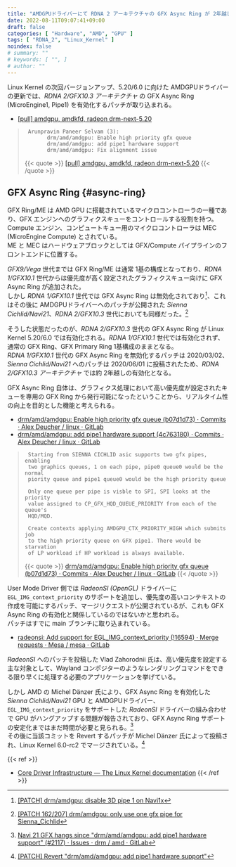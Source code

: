 ```yaml
---
title: "AMDGPUドライバーにて RDNA 2 アーキテクチャの GFX Async Ring が 2年越しに有効化"
date: 2022-08-11T09:07:41+09:00
draft: false
categories: [ "Hardware", "AMD", "GPU" ]
tags: [ "RDNA_2", "Linux_Kernel" ]
noindex: false
# summary: ""
# keywords: [ "", ]
# author: ""
---
```


Linux Kernel の次回バージョンアップ、5.20/6.0 に向けた AMDGPUドライバーの更新では、*RDNA 2/GFX10.3 アーキテクチャ* の GFX Async Ring (MicroEngine1, Pipe1) を有効化するパッチが取り込まれる。  

 * [[pull] amdgpu, amdkfd, radeon drm-next-5.20](https://lists.freedesktop.org/archives/amd-gfx/2022-July/081068.html)

 > 		Arunpravin Paneer Selvam (3):
 > 		      drm/amd/amdgpu: Enable high priority gfx queue
 > 		      drm/amd/amdgpu: add pipe1 hardware support
 > 		      drm/amd/amdgpu: Fix alignment issue
 >
 > {{< quote >}} [[pull] amdgpu, amdkfd, radeon drm-next-5.20](https://lists.freedesktop.org/archives/amd-gfx/2022-July/081068.html) {{< /quote >}}

## GFX Async Ring {#async-ring}
GFX Ring/ME は AMD GPU に搭載されているマイクロコントローラの一種であり、GFX エンジンへのグラフィクスキューをコントロールする役割を持つ。  
Compute エンジン、コンピュートキュー用のマイクロコントローラは MEC (MicroEngine Compute) とされている。  
ME と MEC はハードウェアブロックとしては GFX/Compute パイプラインのフロントエンドに位置する。  

*GFX9/Vega* 世代までは GFX Ring/ME は通常 1基の構成となっており、*RDNA 1/GFX10.1* 世代からは優先度が高く設定されたグラフィクスキュー向けに GFX Async Ring が追加された。  
しかし *RDNA 1/GFX10.1* 世代では GFX Async Ring は無効化されており[^navi1x-pipe1]、これはその後に AMDGPUドライバーへのパッチが公開された *Sienna Cichlid/Navi21*、*RDNA 2/GFX10.3* 世代においても同様だった。[^rdna_2-pipe1]  

そうした状態だったのが、*RDNA 2/GFX10.3* 世代の GFX Async Ring が Linux Kernel 5.20/6.0 では有効化される。*RDNA 1/GFX10.1* 世代では有効化されず、通常の GFX Ring、GFX Primary Ring 1基構成のままとなる。  
*RDNA 1/GFX10.1* 世代の GFX Async Ring を無効化するパッチは 2020/03/02、*Sienna Cichlid/Navi21* へのパッチは 2020/06/01 に投稿されたため、*RDNA 2/GFX10.3 アーキテクチャ* では約 2年越しの有効化となる。  

GFX Async Ring 自体は、グラフィクス処理において高い優先度が設定されたキューを専用の GFX Ring から発行可能になったということから、リアルタイム性の向上を目的とした機能と考えられる。  

 * [drm/amd/amdgpu: Enable high priority gfx queue (b07d1d73) · Commits · Alex Deucher / linux · GitLab](https://gitlab.freedesktop.org/agd5f/linux/-/commit/b07d1d73b09ef40e91ace51a2e167391676a8175)
 * [drm/amd/amdgpu: add pipe1 hardware support (4c763180) · Commits · Alex Deucher / linux · GitLab](https://gitlab.freedesktop.org/agd5f/linux/-/commit/4c7631800e6bf0eced08dd7b4f793fcd972f597d)

 > 		Starting from SIENNA CICHLID asic supports two gfx pipes, enabling
 > 		two graphics queues, 1 on each pipe, pipe0 queue0 would be the normal
 > 		piority queue and pipe1 queue0 would be the high priority queue
 > 		
 > 		Only one queue per pipe is visble to SPI, SPI looks at the priority
 > 		value assigned to CP_GFX_HQD_QUEUE_PRIORITY from each of the queue's
 > 		HQD/MQD.
 > 		
 > 		Create contexts applying AMDGPU_CTX_PRIORITY_HIGH which submits job
 > 		to the high priority queue on GFX pipe1. There would be starvation
 > 		of LP workload if HP workload is always available.
 >
 > {{< quote >}} [drm/amd/amdgpu: Enable high priority gfx queue (b07d1d73) · Commits · Alex Deucher / linux · GitLab](https://gitlab.freedesktop.org/agd5f/linux/-/commit/b07d1d73b09ef40e91ace51a2e167391676a8175) {{< /quote >}}

User Mode Driver 側では *RadeonSI (OpenGL)* ドライバーに `EGL_IMG_context_priority` のサポートを追加し、優先度の高いコンテキストの作成を可能にするパッチ、マージリクエストが公開されているが、これも GFX Async Ring の有効化と関係しているのではないかと思われる。  
パッチはすでに main ブランチに取り込まれている。  

 * [radeonsi: Add support for EGL_IMG_context_priority (!16594) · Merge requests · Mesa / mesa · GitLab](https://gitlab.freedesktop.org/mesa/mesa/-/merge_requests/16594)

*RadeonSI* へのパッチを投稿した Vlad Zahorodnii 氏は、高い優先度を設定する主な対象として、Wayland コンポジターのようなレンダリングコマンドをできる限り早くに処理する必要のアプリケーションを挙げている。  

[^rdna_2-pipe1]: [[PATCH 162/207] drm/amdgpu: only use one gfx pipe for Sienna_Cichlid](https://lists.freedesktop.org/archives/amd-gfx/2020-June/050126.html)
[^navi1x-pipe1]: [[PATCH] drm/amdgpu: disable 3D pipe 1 on Navi1x](https://lists.freedesktop.org/archives/amd-gfx/2020-March/046692.html)

しかし AMD の Michel Dänzer 氏により、GFX Async Ring を有効化した *Sienna Cichlid/Navi21* GPU と AMDGPUドライバー、`EGL_IMG_context_priority` をサポートした *RadeonSI* ドライバーの組み合わせで GPU がハングアップする問題が報告されており、GFX Async Ring サポートの安定化まではまだ時間が必要と見られる。[^navi21-hang]  
その後に当該コミットを Revert するパッチが Michel Dänzer 氏によって投稿され、Linux Kernel 6.0-rc2 でマージされている。[^revert-patch]  

[^revert-patch]: [[PATCH] Revert "drm/amd/amdgpu: add pipe1 hardware support"](https://lists.freedesktop.org/archives/amd-gfx/2022-August/082886.html)
[^navi21-hang]: [Navi 21 GFX hangs since "drm/amd/amdgpu: add pipe1 hardware support" (#2117) · Issues · drm / amd · GitLab](https://gitlab.freedesktop.org/drm/amd/-/issues/2117)

{{< ref >}}
 * [Core Driver Infrastructure — The Linux Kernel documentation](https://www.kernel.org/doc/html/latest/gpu/amdgpu/driver-core.html#graphics-and-compute-microcontrollers)
{{< /ref >}}
